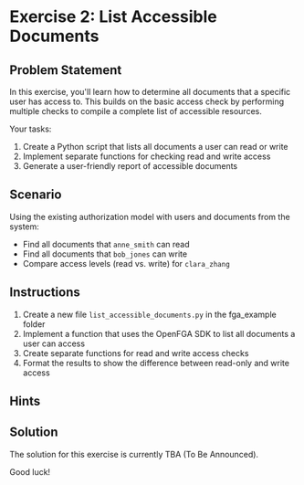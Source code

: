 # Exercise 2: List Accessible Documents

## Problem Statement

In this exercise, you'll learn how to determine all documents that a specific user has access to. This builds on the basic access check by performing multiple checks to compile a complete list of accessible resources.

Your tasks:
1. Create a Python script that lists all documents a user can read or write
2. Implement separate functions for checking read and write access
3. Generate a user-friendly report of accessible documents

## Scenario

Using the existing authorization model with users and documents from the system:
- Find all documents that `anne_smith` can read
- Find all documents that `bob_jones` can write
- Compare access levels (read vs. write) for `clara_zhang`

## Instructions

1. Create a new file `list_accessible_documents.py` in the fga_example folder
2. Implement a function that uses the OpenFGA SDK to list all documents a user can access
3. Create separate functions for read and write access checks
4. Format the results to show the difference between read-only and write access

## Hints


## Solution

The solution for this exercise is currently TBA (To Be Announced).

Good luck!